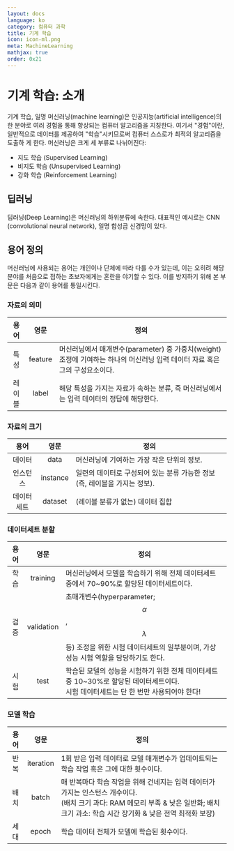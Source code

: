 ```yaml
---
layout: docs
language: ko
category: 컴퓨터 과학
title: 기계 학습
icon: icon-ml.png
meta: MachineLearning
mathjax: true
order: 0x21
---
```

# 기계 학습: 소개
기계 학습, 일명 머신러닝(machine learning)은 인공지능(artificial intelligence)의 한 분야로 여러 경험을 통해 향상되는 컴퓨터 알고리즘을 지칭한다. 여기서 "경험"이란, 일반적으로 데이터를 제공하여 "학습"시키므로써 컴퓨터 스스로가 최적의 알고리즘을 도출하 게 한다. 머신러닝은 크게 세 부류로 나뉘어진다:

* 지도 학습 (Supervised Learning)
* 비지도 학습 (Unsupervised Learning)
* 강화 학습 (Reinforcement Learning)

## 딥러닝
딥러닝(Deep Learning)은 머신러닝의 하위분류에 속한다. 대표적인 예시로는 CNN (convolutional neural network), 일명 합성곱 신경망이 있다.

## 용어 정의
머신러닝에 사용되는 용어는 개인이나 단체에 따라 다를 수가 있는데, 이는 오히려 해당 분야를 처음으로 접하는 초보자에게는 혼란을 야기할 수 있다. 이를 방지하기 위해 본 부문은 다음과 같이 용어를 통일시킨다.

### 자료의 의미

| 용어  | 영문      | 정의                                                                             |
|:---:|:-------:|--------------------------------------------------------------------------------|
| 특성  | feature | 머신러닝에서 매개변수(parameter) 중 가중치(weight) 조정에 기여하는 하나의 머신러닝 입력 데이터 자료 혹은 그의 구성요소이다. |
| 레이블 | label   | 해당 특성을 가지는 자료가 속하는 분류, 즉 머신러닝에서는 입력 데이터의 정답에 해당한다.                             |

### 자료의 크기

| 용어    | 영문       | 정의                                           |
|:-----:|:--------:|----------------------------------------------|
| 데이터   | data     | 머신러닝에 기여하는 가장 작은 단위의 정보.                     |
| 인스턴스  | instance | 일련의 데이터로 구성되어 있는 분류 가능한 정보 (즉, 레이블을 가지는 정보). |
| 데이터세트 | dataset  | (레이블 분류가 없는) 데이터 집합                          |

### 데이터세트 분할

| 용어 | 영문         | 정의                                                                                          |
|:--:|:----------:|---------------------------------------------------------------------------------------------|
| 학습 | training   | 머신러닝에서 모델을 학습하기 위해 전체 데이터세트 중에서 70~90%로 할당된 데이터세트이다.                                        |
| 검증 | validation | 초매개변수(hyperparameter; $$\alpha$$, $$\lambda$$ 등) 조정을 위한 시험 데이터세트의 일부분이며, 가상 성능 시험 역할을 담당하기도 한다. |
| 시험 | test       | 학습된 모델의 성능을 시험하기 위한 전체 데이터세트 중 10~30%로 할당된 데이터세트이다.<br/>시험 데이터세트는 단 한 번만 사용되어야 한다!              |

### 모델 학습

| 용어 | 영문        | 정의                                                                                                               |
|:--:|:---------:|------------------------------------------------------------------------------------------------------------------|
| 반복 | iteration | 1회 받은 입력 데이터로 모델 매개변수가 업데이트되는 학습 작업 혹은 그에 대한 횟수이다.                                                               |
| 배치 | batch     | 매 반복마다 학습 작업을 위해 건네지는 입력 데이터가 가지는 인스턴스 개수이다.<br/>(배치 크기 과다: RAM 메모리 부족 & 낮은 일반화; 배치 크기 과소: 학습 시간 장기화 & 낮은 전역 최적화 보장) |
| 세대 | epoch     | 학습 데이터 전체가 모델에 학습된 횟수이다.                                                                                         |
